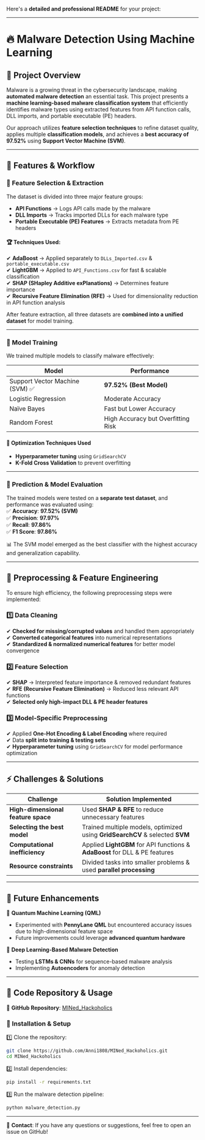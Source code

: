 Here's a **detailed and professional README** for your project:  

---

# 🔥 Malware Detection Using Machine Learning  

## 📌 Project Overview  
Malware is a growing threat in the cybersecurity landscape, making **automated malware detection** an essential task. This project presents a **machine learning-based malware classification system** that efficiently identifies malware types using extracted features from API function calls, DLL imports, and portable executable (PE) headers.  

Our approach utilizes **feature selection techniques** to refine dataset quality, applies multiple **classification models**, and achieves a **best accuracy of 97.52%** using **Support Vector Machine (SVM)**.  

---

## 🚀 Features & Workflow  

### 🔹 Feature Selection & Extraction  
The dataset is divided into three major feature groups:  
- **API Functions** → Logs API calls made by the malware  
- **DLL Imports** → Tracks imported DLLs for each malware type  
- **Portable Executable (PE) Features** → Extracts metadata from PE headers  

#### 🏆 Techniques Used:  
✔ **AdaBoost** → Applied separately to `DLLs_Imported.csv` & `portable_executable.csv`  
✔ **LightGBM** → Applied to `API_Functions.csv` for fast & scalable classification  
✔ **SHAP (SHapley Additive exPlanations)** → Determines feature importance  
✔ **Recursive Feature Elimination (RFE)** → Used for dimensionality reduction in API function analysis  

After feature extraction, all three datasets are **combined into a unified dataset** for model training.  

---

### 🔹 Model Training  
We trained multiple models to classify malware effectively:  

| **Model**              | **Performance** |
|------------------------|----------------|
| Support Vector Machine (SVM) ✅ | **97.52% (Best Model)** |
| Logistic Regression    | Moderate Accuracy |
| Naïve Bayes           | Fast but Lower Accuracy |
| Random Forest         | High Accuracy but Overfitting Risk |

#### 🔧 Optimization Techniques Used  
- **Hyperparameter tuning** using `GridSearchCV`  
- **K-Fold Cross Validation** to prevent overfitting  

---

### 🔹 Prediction & Model Evaluation  
The trained models were tested on a **separate test dataset**, and performance was evaluated using:  
✅ **Accuracy**: **97.52% (SVM)**  
✅ **Precision**: **97.97%**  
✅ **Recall**: **97.86%**  
✅ **F1 Score**: **97.86%**  

📊 The SVM model emerged as the best classifier with the highest accuracy and generalization capability.  

---

## 🔧 Preprocessing & Feature Engineering  

To ensure high efficiency, the following preprocessing steps were implemented:  

### 1️⃣ Data Cleaning  
✔ **Checked for missing/corrupted values** and handled them appropriately  
✔ **Converted categorical features** into numerical representations  
✔ **Standardized & normalized numerical features** for better model convergence  

### 2️⃣ Feature Selection  
✔ **SHAP** → Interpreted feature importance & removed redundant features  
✔ **RFE (Recursive Feature Elimination)** → Reduced less relevant API functions  
✔ **Selected only high-impact DLL & PE header features**  

### 3️⃣ Model-Specific Preprocessing  
✔ Applied **One-Hot Encoding & Label Encoding** where required  
✔ Data **split into training & testing sets**  
✔ **Hyperparameter tuning** using `GridSearchCV` for model performance optimization  

---

## ⚡ Challenges & Solutions  

| **Challenge** | **Solution Implemented** |
|--------------|--------------------------|
| **High-dimensional feature space** | Used **SHAP & RFE** to reduce unnecessary features |
| **Selecting the best model** | Trained multiple models, optimized using **GridSearchCV** & selected **SVM** |
| **Computational inefficiency** | Applied **LightGBM** for API functions & **AdaBoost** for DLL & PE features |
| **Resource constraints** | Divided tasks into smaller problems & used **parallel processing** |

---

## 🔮 Future Enhancements  

🚀 **Quantum Machine Learning (QML)**  
- Experimented with **PennyLane QML** but encountered accuracy issues due to high-dimensional feature space  
- Future improvements could leverage **advanced quantum hardware**  

🚀 **Deep Learning-Based Malware Detection**  
- Testing **LSTMs & CNNs** for sequence-based malware analysis  
- Implementing **Autoencoders** for anomaly detection  

---

## 📂 Code Repository & Usage  

🔗 **GitHub Repository**: [MINed_Hackoholics](https://github.com/Anni1808/MINed_Hackoholics.git)  

### 📜 Installation & Setup  

1️⃣ Clone the repository:  
```bash
git clone https://github.com/Anni1808/MINed_Hackoholics.git
cd MINed_Hackoholics
```
  
2️⃣ Install dependencies:  
```bash
pip install -r requirements.txt
```
  
3️⃣ Run the malware detection pipeline:  
```bash
python malware_detection.py
```

---


📧 **Contact**: If you have any questions or suggestions, feel free to open an issue on GitHub!  
